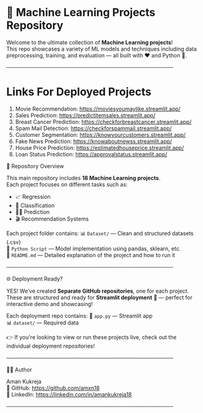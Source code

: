 # 🚀 Machine Learning Projects Repository

Welcome to the ultimate collection of **Machine Learning projects**!  
This repo showcases a variety of ML models and techniques including data preprocessing, training, and evaluation — all built with ❤️ and Python 🐍.

────────────────────────────────────────────
# Links For Deployed Projects 
1) Movie Recommendation: https://moviesyoumaylike.streamlit.app/
2) Sales Prediction: https://predictitemsales.streamlit.app/
3) Breast Cancer Prediction: https://checkforbreastcancer.streamlit.app/
4) Spam Mail Detection: https://checkforspammail.streamlit.app/
5) Customer Segmentation: https://knowyourcustomers.streamlit.app/
6) Fake News Prediction: https://knowaboutnewss.streamlit.app/
7) House Price Prediction: https://estimatedhouseprice.streamlit.app/
8) Loan Status Prediction: https://approvalstatus.streamlit.app/

📂 Repository Overview

This main repository includes **18 Machine Learning projects**.  
Each project focuses on different tasks such as:
- 📈 Regression
- 🧠 Classification
- 🕵️‍♂️ Prediction
- 🎬 Recommendation Systems

Each project folder contains:
📊 `Dataset/` — Clean and structured datasets (.csv)  
🐍 `Python Script` — Model implementation using pandas, sklearn, etc.  
📄 `README.md` — Detailed explanation of the project and how to run it

────────────────────────────────────────────

🌐 Deployment Ready?

YES! We’ve created **Separate GitHub repositories**, one for each project.  
These are structured and ready for **Streamlit deployment** 🚀 — perfect for interactive demo and showcasing!

Each deployment repo contains:
📁 `app.py` — Streamlit app  
📊 `dataset/` — Required data  


👉 If you're looking to view or run these projects live, check out the individual deployment repositories!

────────────────────────────────────────────

🙋‍♂️ Author

Aman Kukreja  
🔗 GitHub: https://github.com/amxn18  
🔗 LinkedIn: https://linkedin.com/in/amankukreja18

────────────────────────────────────────────
